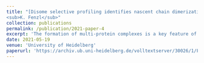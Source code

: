 ```yaml
---
title: "[Disome selective profiling identifies nascent chain dimerization as a prevalent co-translational assembly mechanism in human cells](https://archiv.ub.uni-heidelberg.de/volltextserver/30026/1/Fenzl_PhD_Thesis.pdf)   <br>
<sub>K. Fenzl</sub>"
collection: publications
permalink: /publication/2021-paper-4
excerpt: 'The formation of multi-protein complexes is a key feature of the cellular proteome in all kingdoms of life. The biogenesis of protein complexes in vivo is still poorly understood, but recent methodological advances now make it possible to reveal the underlying mechanisms. One milestone method, termed Selective Ribosome Profiling (SeRP), allowed to demonstrate the omnipresence of co-translational assembly in bacteria and yeast (Shieh et al. 2015, Shiber et al. 2018). This method provides codon-resolved information about heterodimer formation between already completed and folded proteins and their nascent partner subunits (termed co-post assembly). The fact that assembly can occur during translation raised the question whether co-translational assembly could also involve interaction between two nascent proteins translated by two neighboring ribosomes (termed co-co assembly). So far, indirect evidence suggested co-co assembly of only a few protein complexes. However, direct evidence that two ribosome-nascent chain complexes interact via their nascent chains is still scarce and we lack any information about the prevalence of this proposed process.'
date: 2021-05-19
venue: 'University of Heidelberg'
paperurl: 'https://archiv.ub.uni-heidelberg.de/volltextserver/30026/1/Fenzl_PhD_Thesis.pdf'
---
```

